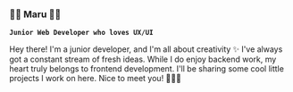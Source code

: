 <h3>🎀💟 Maru 💟🎀</h3>

**`Junior Web Developer who loves UX/UI `**

Hey there! I'm a junior developer, and I'm all about creativity ✨ I've always got a constant stream of fresh ideas. While I do enjoy backend work, my heart truly belongs to frontend development. I'll be sharing some cool little projects I work on here. Nice to meet you! 🙋🏼‍♀️
